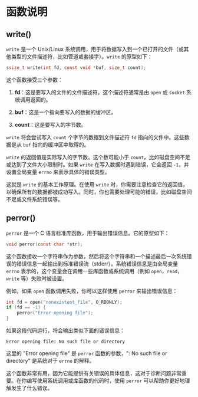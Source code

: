 # 函数说明

## write()

`write` 是一个 Unix/Linux 系统调用，用于将数据写入到一个已打开的文件（或其他类型的文件描述符，比如管道或套接字）。`write` 的原型如下：

```c
ssize_t write(int fd, const void *buf, size_t count);
```

这个函数接受三个参数：

1. **fd**：这是要写入的文件的文件描述符。这个描述符通常是由 `open` 或 `socket` 系统调用返回的。

2. **buf**：这是一个指向要写入的数据的缓冲区。

3. **count**：这是要写入的字节数。

`write` 将会尝试写入 `count` 个字节的数据到文件描述符 `fd` 指向的文件中。这些数据是从 `buf` 指向的缓冲区中取得的。

`write` 的返回值是实际写入的字节数。这个数可能小于 `count`，比如磁盘空间不足或达到了文件大小限制时。如果 `write` 在写入数据时遇到错误，它会返回 `-1`，并设置全局变量 `errno` 来表示具体的错误类型。

这就是 `write` 的基本工作原理。在使用 `write` 时，你需要注意检查它的返回值，以确保所有的数据都被成功写入。同时，你也需要处理可能的错误，比如磁盘空间不足或文件系统错误等。


## perror()

`perror` 是一个 C 语言标准库函数，用于输出错误信息。它的原型如下：

```c
void perror(const char *str);
```

这个函数接收一个字符串作为参数，然后将这个字符串和一个描述最后一次系统错误的错误信息一起输出到标准错误流（stderr）。系统错误信息是由全局变量 `errno` 表示的，这个变量会在调用一些库函数或系统调用（例如 `open`，`read`，`write` 等）失败时被设置。

例如，如果 `open` 函数调用失败，你可以这样使用 `perror` 来输出错误信息：

```c
int fd = open("nonexistent_file", O_RDONLY);
if (fd == -1) {
    perror("Error opening file");
}
```

如果这段代码运行，将会输出类似下面的错误信息：

```
Error opening file: No such file or directory
```

这里的 "Error opening file" 是 `perror` 函数的参数，": No such file or directory" 是系统对于 `errno` 的解释。

这个函数非常有用，因为它能提供有关错误的具体信息，这对于诊断问题非常重要。在你编写使用系统调用或库函数的代码时，使用 `perror` 可以帮助你更好地理解发生了什么错误。
